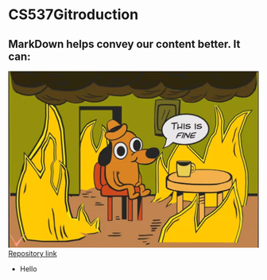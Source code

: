 # CS537Gitroduction

## MarkDown helps convey our content better. It can:

![alt text](image.png)
[Repository link](https://github.com/bolitj01/CS537Gitroduction)

- Hello
